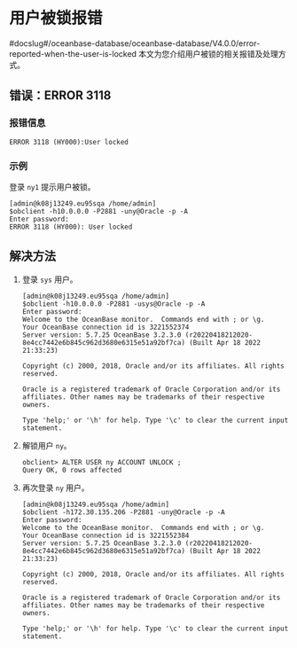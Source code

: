 # 用户被锁报错
#docslug#/oceanbase-database/oceanbase-database/V4.0.0/error-reported-when-the-user-is-locked
本文为您介绍用户被锁的相关报错及处理方式。

## 错误：ERROR 3118

### 报错信息

```unknow
ERROR 3118 (HY000):User locked
```

### 示例

登录 `ny1` 提示用户被锁。

```unknow
[admin@k08j13249.eu95sqa /home/admin]
$obclient -h10.0.0.0 -P2881 -uny@Oracle -p -A
Enter password:
ERROR 3118 (HY000): User locked
```

## 解决方法

1. 登录 `sys` 用户。

   ```unknow
   [admin@k08j13249.eu95sqa /home/admin]
   $obclient -h10.0.0.0 -P2881 -usys@Oracle -p -A
   Enter password:
   Welcome to the OceanBase monitor.  Commands end with ; or \g.
   Your OceanBase connection id is 3221552374
   Server version: 5.7.25 OceanBase 3.2.3.0 (r20220418212020-8e4cc7442e6b845c962d3680e6315e51a92bf7ca) (Built Apr 18 2022 21:33:23)
   
   Copyright (c) 2000, 2018, Oracle and/or its affiliates. All rights reserved.
   
   Oracle is a registered trademark of Oracle Corporation and/or its
   affiliates. Other names may be trademarks of their respective
   owners.
   
   Type 'help;' or '\h' for help. Type '\c' to clear the current input statement.
   ```

2. 解锁用户 `ny`。

   ```unknow
   obclient> ALTER USER ny ACCOUNT UNLOCK ;
   Query OK, 0 rows affected
   ```

3. 再次登录 `ny` 用户。

   ```unknow
   [admin@k08j13249.eu95sqa /home/admin]
   $obclient -h172.30.135.206 -P2881 -uny@Oracle -p -A
   Enter password:
   Welcome to the OceanBase monitor.  Commands end with ; or \g.
   Your OceanBase connection id is 3221552384
   Server version: 5.7.25 OceanBase 3.2.3.0 (r20220418212020-8e4cc7442e6b845c962d3680e6315e51a92bf7ca) (Built Apr 18 2022 21:33:23)
   
   Copyright (c) 2000, 2018, Oracle and/or its affiliates. All rights reserved.
   
   Oracle is a registered trademark of Oracle Corporation and/or its
   affiliates. Other names may be trademarks of their respective
   owners.
   
   Type 'help;' or '\h' for help. Type '\c' to clear the current input statement.
   ```
